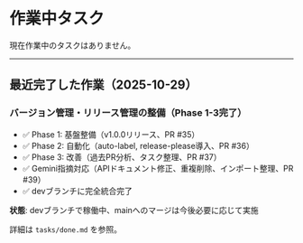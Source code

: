 # 作業中タスク

現在作業中のタスクはありません。

---

## 最近完了した作業（2025-10-29）

### バージョン管理・リリース管理の整備（Phase 1-3完了）
- ✅ Phase 1: 基盤整備（v1.0.0リリース、PR #35）
- ✅ Phase 2: 自動化（auto-label, release-please導入、PR #36）
- ✅ Phase 3: 改善（過去PR分析、タスク整理、PR #37）
- ✅ Gemini指摘対応（APIドキュメント修正、重複削除、インポート整理、PR #39）
- ✅ devブランチに完全統合完了

**状態**: devブランチで稼働中、mainへのマージは今後必要に応じて実施

詳細は `tasks/done.md` を参照。

